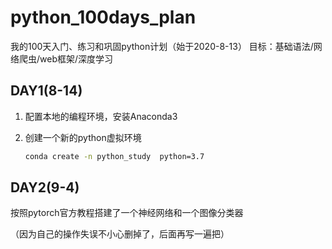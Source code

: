 # python_100days_plan
我的100天入门、练习和巩固python计划（始于2020-8-13）
目标：基础语法/网络爬虫/web框架/深度学习

## DAY1(8-14)
1. 配置本地的编程环境，安装Anaconda3

2. 创建一个新的python虚拟环境

   ```cmd
   conda create -n python_study  python=3.7
   ```
## DAY2(9-4)
按照pytorch官方教程搭建了一个神经网络和一个图像分类器

（因为自己的操作失误不小心删掉了，后面再写一遍把）

   
